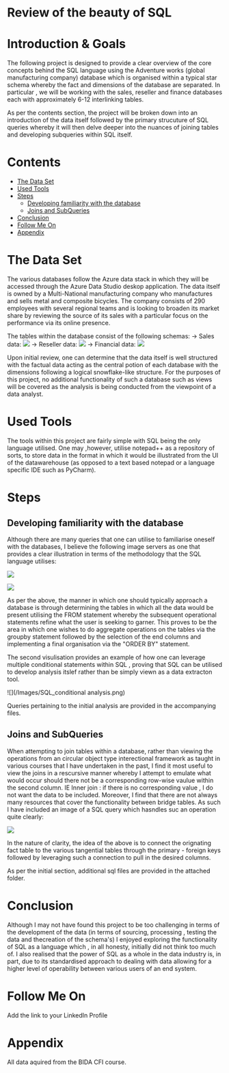 # Review of the beauty of SQL

# Introduction & Goals
The following project is designed to provide a clear overview of the core concepts behind the SQL language using the Adventure works (global manufacturing company) database which is organised within a typical star schema whereby the fact and dimensions of the database are separated. In particular , we will be working with the sales, reseller and finance databases each with approximately 6-12 interlinking tables. 

As per the contents section, the project will be broken down into an introduction of the data itself followed by the primary strucuture of SQL queries whereby it will then delve deeper into the nuances of joining tables and developing subqueries within SQL itself. 

# Contents

- [The Data Set](#the-data-set)
- [Used Tools](#used-tools)
- [Steps](#steps)
  - [Developing familiarity with the database](#developing-familiarity-with-the-database)
  - [Joins and SubQueries](#joins-and-subqueries)
- [Conclusion](#conclusion)
- [Follow Me On](#follow-me-on)
- [Appendix](#appendix)


# The Data Set
The various databases follow the Azure data stack in which they will be accessed through the Azure Data Studio deskop application. The data itself is owned by a Multi-National manufacturing company who manufactures and sells metal and composite bicycles. The company consists of 290 employees with several regional teams and is looking to broaden its market share by reviewing the source of its sales with a particular focus on the performance via its online presence. 

The tables within the database consist of the following schemas: 
 -> Sales data: 
   ![](/Images/InternetFactSales.png)
 -> Reseller data: 
   ![](/Images/ResellerFact.png)
  -> Financial data: 
   ![](/Images/Finance.png)
 
Upon initial review, one can determine that the data itself is well structured with the factual data acting as the central potion of each database with the dimensions following a logical snowflake-like structure. For the purposes of this project, no additional functionality of such a database such as views will be covered as the analysis is being conducted from the viewpoint of a data analyst. 

# Used Tools
The tools within this project are fairly simple with SQL being the only language utilised. One may ,however, utilise notepad++ as a repository of sorts, to store data in the format in which it would be illustrated from the UI of the datawarehouse (as opposed to a text based notepad or a language specific IDE such as PyCharm). 

# Steps

## Developing familiarity with the database
Although there are many queries that one can utilise to familiarise oneself with the databases, I believe the following image servers as one that provides a clear illustration in terms of the methodology that the SQL language utilises: 

![](/Images/Azure.png)

![](/Images/SQL_order_of_operations.png)

As per the above, the manner in which one should typically approach a database is through determining the tables in which all the data would be present utilising the FROM statement whereby the subsequent operational statements refine what the user is seeking to garner. This proves to be the area in which one wishes to do aggregate operations on the tables via the groupby statement followed by the selection of the end columns and implementing a final organisation via the "ORDER BY" statement. 

The second visulisation provides an example of how one can leverage multiple conditional statements within SQL , proving that SQL can be utilised to develop analysis itslef rather than be simply viewn as a data extracton tool. 

![](/Images/SQL_conditional analysis.png)

Queries pertaining to the initial analysis are provided in the accompanying files. 

## Joins and SubQueries
When attempting to join tables within a database, rather than viewing the operations from an circular object type interectional framework as taught in various courses that I have undertaken in the past, I find it most useful to view the joins in a rescursive manner whereby I attempt to emulate what would occur should there not be a corresponding row-wise vaulue within the second column. IE Inner join : if there is no corresponding value , I do not want the data to be included. 
Moreover, I find that there are not always many resources that cover the functionality between bridge tables. As such I have included an image of a SQL query which hasndles suc an operation quite clearly: 

![](/Images/SQL_bridge_table_joins.png)

In the nature of clarity, the idea of the above is to connect the orignating fact table to the various tangential tables through the primary - foreign keys followed by leveraging such a connection to pull in the desired columns. 

As per the initial section, additional sql files are provided in the attached folder. 

# Conclusion
Although I may not have found this project to be too challenging in terms of the development of the data (in terms of sourcing, processing , testing the data and thecreation of the schema's) I enjoyed exploring the functionality of SQL as a language which , in all honesty, initially did not think too much of. I also realised that the power of SQL as a whole in the data industry is, in part, due to its standardised approach to dealing with data allowing for a higher level of operability between various users of an end system.

# Follow Me On
Add the link to your LinkedIn Profile

# Appendix
All data aquired from the BIDA CFI course. 
